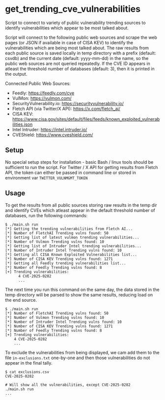 # get_trending_cve_vulnerabilities

Script to connect to variety of public vulnerability trending sources to identify vulnerabilities which appear to be most talked about.

Script will connect to the following public web sources and scrape the web pages (or JSON if available in case of CISA KEV) to identify the vulnerabilities which are being most talked about. The raw results from each public source is saved locally in temp directory with a prefix (default: csvdb) and the current date (default: yyyy-mm-dd) in the name, so the public web sources are not queried repeatedly. If the CVE ID appears in atleast the threshold number of databases (default: 3), then it is printed in the output.

Connected Public Web Sources:
- Feedly: https://feedly.com/cve
- VulMon: https://vulmon.com/
- SecurityVulnerability.io: https://securityvulnerability.io/
- Fletch API (via Twitter/X API): https://x.com/fletch_ai/
- CISA KEV: https://www.cisa.gov/sites/default/files/feeds/known_exploited_vulnerabilities.json
- Intel Intruder: https://intel.intruder.io/
- CVEShield: https://www.cveshield.com/

## Setup

No special setup steps for installation - basic Bash / linux tools should be sufficient to run the script.
For Twitter / X API for getting results from Fletch API, the token can either be passed in command line or stored in environment var `TWITTER_VULNMGMT_TOKEN`  

## Usage

To get the results from all public sources storing raw results in the temp dir and identify CVEs which atleast appear in the default threshold number of databases, run the following commands:
```
$ ./main.sh run
[*] Getting the trending vulnerabilities from Fletch AI...
[*] Number of FletchAI Trending vulns found: 50
[*] Getting list of latest vulmon trending vulnerabilities...
[*] Number of Vulmon Trending vulns found: 10
[*] Getting list of Intruder Intel trending vulnerabilities...
[*] Number of Intruder Intel Trending vulns found: 10
[*] Getting all CISA Known Exploited Vulnerabilities list...
[*] Number of CISA KEV Trending vulns found: 1271
[*] Getting all Feedly trending vulnerabilities list...
[*] Number of Feedly Trending vulns found: 8
[+] Trending vulnerabilities: 
      4 CVE-2025-0282
      ...
```

The next time you run this command on the same day, the data stored in the temp directory will be parsed to show the same results, reducing load on the end source.
```
$ ./main.sh run
[*] Number of FletchAI Trending vulns found: 50
[*] Number of Vulmon Trending vulns found: 10
[*] Number of Intruder Intel Trending vulns found: 10
[*] Number of CISA KEV Trending vulns found: 1271
[*] Number of Feedly Trending vulns found: 8
[+] Trending vulnerabilities: 
    4 CVE-2025-0282
    ...
```

To exclude the vulnerabilities from being displayed, we cam add them to the file `in-exclusions.txt` one-by-one and then those vulnerabilities do not appear in the final tally.
```
$ cat exclusions.csv
CVE-2025-0282

# Will show all the vulnerabilities, except CVE-2025-0282
./main.sh run
...
```
